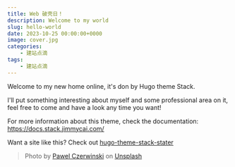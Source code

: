 ```yaml
---
title: Web 破壳日！
description: Welcome to my world
slug: hello-world
date: 2023-10-25 00:00:00+0000
image: cover.jpg
categories:
    - 建站点滴
tags:
    - 建站点滴
---
```


Welcome to my new home online, it's don by Hugo theme Stack.

I'll put something interesting about myself and some professional area on it, feel free to come and have a look any time you want!

For more information about this theme, check the documentation: https://docs.stack.jimmycai.com/

Want a site like this? Check out [hugo-theme-stack-stater](https://github.com/CaiJimmy/hugo-theme-stack-starter)

> Photo by [Pawel Czerwinski](https://unsplash.com/@pawel_czerwinski) on [Unsplash](https://unsplash.com/)
